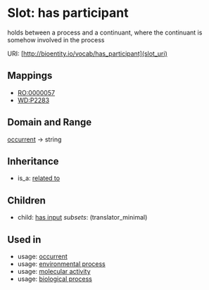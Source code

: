 # Slot: has participant


holds between a process and a continuant, where the continuant is somehow involved in the process

URI: [http://bioentity.io/vocab/has_participant](slot_uri)
## Mappings

 * [RO:0000057](http://purl.obolibrary.org/obo/RO_0000057)
 * [WD:P2283](http://purl.obolibrary.org/obo/WD_P2283)
## Domain and Range

[occurrent](Occurrent.md) -> string
## Inheritance

 *  is_a: [related to](related_to.md)
## Children

 *  child: [has input](has_input.md) *subsets*: (translator_minimal)
## Used in

 *  usage: [occurrent](Occurrent.md)
 *  usage: [environmental process](EnvironmentalProcess.md)
 *  usage: [molecular activity](MolecularActivity.md)
 *  usage: [biological process](BiologicalProcess.md)
